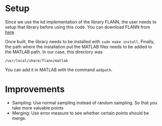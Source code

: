 Setup
=====

Since we use the kd implementation of the library FLANN, the user needs to setup
that library before using this code. You can download FLANN from [here](http://www.cs.ubc.ca/research/flann/).

Once built, the library needs to be installed with `sudo make install`. Finally,
the path where the installation put the MATLAB files needs to be added to the
MATLAB path. In our case, this directory was

    /usr/local/share/flann/matlab

You can add it in MATLAB with the command `addpath`.

Improvements
============

- Sampling: Use normal sampling instead of random sampling. So that you take more valuable points
- Merging: Use error measure to see whether certain points should be merge.
